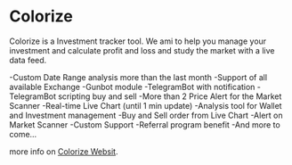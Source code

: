# Colorize
Colorize is a Investment tracker tool.  We ami to help you manage your investment and calculate profit and loss and study the market with a live data feed. 

-Custom Date Range analysis more than the last month
-Support of all available Exchange
-Gunbot module
-TelegramBot with notification 
-TelegramBot scripting buy and sell 
-More than 2 Price Alert for the Market Scanner
-Real-time Live Chart (until 1 min update)
-Analysis tool for Wallet and Investment management
-Buy and Sell order from Live Chart 
-Alert on Market Scanner
-Custom Support
-Referral program benefit
-And more to come…

more info on [Colorize Websit](https://colorize.club/).